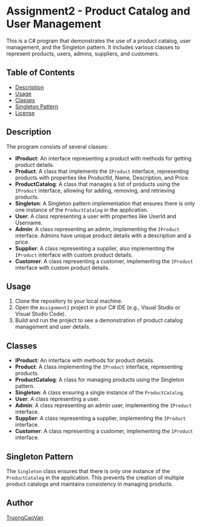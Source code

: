 
# Assignment2 - Product Catalog and User Management

This is a C# program that demonstrates the use of a product catalog, user management, and the Singleton pattern. It includes various classes to represent products, users, admins, suppliers, and customers.

## Table of Contents

- [Description](#description)
- [Usage](#usage)
- [Classes](#classes)
- [Singleton Pattern](#singleton-pattern)
- [License](#license)

## Description

The program consists of several classes:

- **IProduct**: An interface representing a product with methods for getting product details.
- **Product**: A class that implements the `IProduct` interface, representing products with properties like ProductId, Name, Description, and Price.
- **ProductCatalog**: A class that manages a list of products using the `IProduct` interface, allowing for adding, removing, and retrieving products.
- **Singleton**: A Singleton pattern implementation that ensures there is only one instance of the `ProductCatalog` in the application.
- **User**: A class representing a user with properties like UserId and Username.
- **Admin**: A class representing an admin, implementing the `IProduct` interface. Admins have unique product details with a description and a price.
- **Supplier**: A class representing a supplier, also implementing the `IProduct` interface with custom product details.
- **Customer**: A class representing a customer, implementing the `IProduct` interface with custom product details.

## Usage

1. Clone the repository to your local machine.
2. Open the `Assignment2` project in your C# IDE (e.g., Visual Studio or Visual Studio Code).
3. Build and run the project to see a demonstration of product catalog management and user details.

## Classes

- **IProduct**: An interface with methods for product details.
- **Product**: A class implementing the `IProduct` interface, representing products.
- **ProductCatalog**: A class for managing products using the Singleton pattern.
- **Singleton**: A class ensuring a single instance of the `ProductCatalog`.
- **User**: A class representing a user.
- **Admin**: A class representing an admin user, implementing the `IProduct` interface.
- **Supplier**: A class representing a supplier, implementing the `IProduct` interface.
- **Customer**: A class representing a customer, implementing the `IProduct` interface.

## Singleton Pattern

The `Singleton` class ensures that there is only one instance of the `ProductCatalog` in the application. This prevents the creation of multiple product catalogs and maintains consistency in managing products.
## Author
[TruongCaoVan](#truongcaovan)





